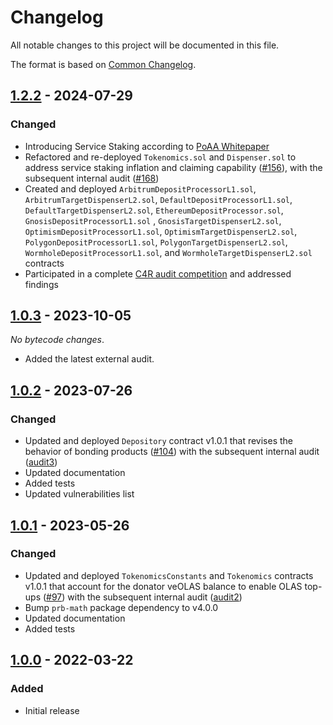 # Changelog

All notable changes to this project will be documented in this file.

The format is based on [Common Changelog](https://common-changelog.org).

[1.2.2]: https://github.com/valory-xyz/autonolas-tokenomics/compare/v1.0.3...v1.2.2
[1.0.3]: https://github.com/valory-xyz/autonolas-tokenomics/compare/v1.0.2...v1.0.3
[1.0.2]: https://github.com/valory-xyz/autonolas-tokenomics/compare/v1.0.1...v1.0.2
[1.0.1]: https://github.com/valory-xyz/autonolas-tokenomics/compare/v1.0.0...v1.0.1
[1.0.0]: https://github.com/valory-xyz/autonolas-tokenomics/releases/tag/v1.0.0

## [1.2.2] - 2024-07-29

### Changed

- Introducing Service Staking according to [PoAA Whitepaper](https://staking.olas.network/poaa-whitepaper.pdf)
- Refactored  and re-deployed `Tokenomics.sol` and `Dispenser.sol` to address service staking inflation and claiming capability ([#156](https://github.com/valory-xyz/autonolas-registries/pull/156)), with the subsequent internal audit ([#168](https://github.com/valory-xyz/autonolas-registries/pull/168))
- Created and deployed `ArbitrumDepositProcessorL1.sol`, `ArbitrumTargetDispenserL2.sol`, `DefaultDepositProcessorL1.sol`, `DefaultTargetDispenserL2.sol`, `EthereumDepositProcessor.sol`, `GnosisDepositProcessorL1.sol` , `GnosisTargetDispenserL2.sol`, `OptimismDepositProcessorL1.sol`, `OptimismTargetDispenserL2.sol`, `PolygonDepositProcessorL1.sol`, `PolygonTargetDispenserL2.sol`, `WormholeDepositProcessorL1.sol`, and `WormholeTargetDispenserL2.sol` contracts
- Participated in a complete [C4R audit competition](https://github.com/code-423n4/2024-05-olas-findings) and addressed findings

## [1.0.3] - 2023-10-05

_No bytecode changes_.

- Added the latest external audit.

## [1.0.2] - 2023-07-26

### Changed

- Updated and deployed `Depository` contract v1.0.1 that revises the behavior of bonding products ([#104](https://github.com/valory-xyz/autonolas-tokenomics/pull/104))
  with the subsequent internal audit ([audit3](https://github.com/valory-xyz/autonolas-tokenomics/tree/main/audits/internal3))
- Updated documentation
- Added tests
- Updated vulnerabilities list

## [1.0.1] - 2023-05-26

### Changed

- Updated and deployed `TokenomicsConstants` and `Tokenomics` contracts v1.0.1 that account for the donator veOLAS balance to enable OLAS top-ups ([#97](https://github.com/valory-xyz/autonolas-tokenomics/pull/69))
  with the subsequent internal audit ([audit2](https://github.com/valory-xyz/autonolas-tokenomics/tree/main/audits/internal2))
- Bump `prb-math` package dependency to v4.0.0
- Updated documentation
- Added tests

## [1.0.0] - 2022-03-22

### Added

- Initial release